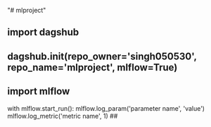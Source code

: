 "# mlproject" 
## import dagshub
  ## dagshub.init(repo_owner='singh050530', repo_name='mlproject', mlflow=True)

## import mlflow
with mlflow.start_run():
  mlflow.log_param('parameter name', 'value')
  mlflow.log_metric('metric name', 1) ##